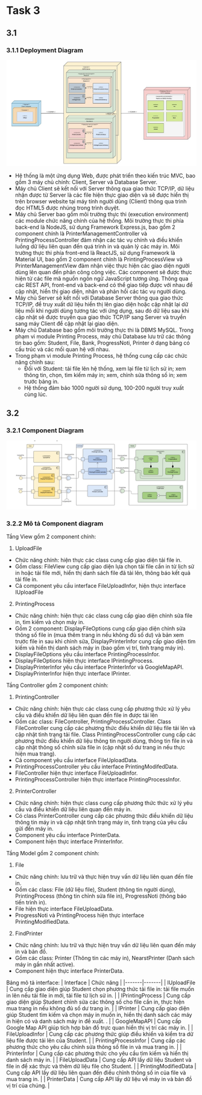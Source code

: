# Task 3
## 3.1
### 3.1.1 Deployment Diagram
![deployment diagram](/Picture/deployment_diagram.png?raw=true)
- Hệ thống là một ứng dụng Web, được phát triển theo kiến trúc MVC, bao gồm 3 máy chủ chính: Client, Server và Database Server. 
- Máy chủ Client sẽ kết nối với Server thông qua giao thức TCP/IP, dữ liệu nhận được từ Server là các file hiện thực giao diện và sẽ được hiển thị trên browser website tại máy tính người dùng (Client) thông qua trình đọc HTML5 được nhúng trong trình duyệt. 
- Máy chủ Server bao gồm môi trường thực thi (execution environment) các module chức năng chính của hệ thống. Môi trường thực thi phía back-end là NodeJS, sử dụng Framework Express.js, bao gồm 2 component chính là PrinterManagementController và PrintingProcessController đảm nhận các tác vụ chính và điều khiển luồng dữ liệu liên quan đến quá trình in và quản lý các máy in. Môi trường thực thi phía front-end là ReactJS, sử dụng Framework là Material UI, bao gồm 2 component chính là PrintingProcessView và PrinterManagementView đảm nhận việc thực hiện các giao diện người dùng lên quan đến phân công công việc. Các component sẽ được thực hiện từ các file mã nguồn ngôn ngữ JavaScript tương ứng. Thông qua các REST API, front-end và back-end có thể giao tiếp được với nhau để cập nhật, hiển thị giao diện, nhận và phản hồi các tác vụ người dùng. 
- Máy chủ Server sẽ kết nối với Database Server thông qua giao thức TCP/IP, để truy xuất dữ liệu hiển thị lên giao diện hoặc cập nhật lại dữ liệu mỗi khi người dùng tương tác với ứng dụng, sau đó dữ liệu sau khi cập nhật sẽ được truyền qua giao thức TCP/IP sang Server và truyền sang máy Client để cập nhật lại giao diện. 
- Máy chủ Database bao gồm môi trường thực thi là DBMS MySQL. Trong phạm vi module Printing Process, máy chủ Database lưu trữ các thông tin bao gồm: Student, File, Bank, ProgressNoti, Printer ở dạng bảng có cấu trúc và các mối quan hệ với nhau. 
- Trong phạm vi module Printing Process, hệ thống cung cấp các chức năng chính sau:
  + Đối với Student: tải file lên hệ thống, xem lại file từ lịch sử in; xem thông tin, chọn, tìm kiếm máy in; xem, chỉnh sửa thông số in; xem trước bảng in. 
  + Hệ thống đảm bảo 1000 người sử dụng, 100-200 người truy xuất cùng lúc.
## 3.2
### 3.2.1 Component Diagram
![component diagram](/Picture/component_diagram.png?raw=true)
### 3.2.2 Mô tả Component diagram
Tầng View gồm 2 component chính: 
1. UploadFile 
- Chức năng chính: hiện thực các class cung cấp giao diện tải file in. 
- Gồm class: FileView cung cấp giao diện lựa chọn tải file cần in từ lịch sử in hoặc tải file mới, hiển thị danh sách file đã tải lên, thông báo kết quả tải file in. 
- Cả component yêu cầu interface FileUploadInfor, hiện thực interface IUploadFile 
2. PrintingProcess 
- Chức năng chính: hiện thực các class cung cấp giao diện chỉnh sửa file in, tìm kiếm và chọn máy in. 
- Gồm 2 component: DisplayFileOptions cung cấp giao diện chỉnh sửa thông số file in (mua thêm trang in nếu không đủ số dư) và bản xem trước file in sau khi chỉnh sửa, DisplayPrinterInfor cung cấp giao diện tìm kiếm và hiển thị danh sách máy in (bao gồm vị trí, tình trạng máy in). 
- DisplayFileOptions yêu cầu interface PrintingProcessInfor. 
- DisplayFileOptions hiện thực interface IPrintingProcess. 
- DisplayPrinterInfor yêu cầu interface PrinterInfor và GoogleMapAPI. 
- DisplayPrinterInfor hiện thực interface IPrinter. 

Tầng Controller gồm 2 component chính: 
1. PrintingController 
- Chức năng chính: hiện thực các class cung cấp phương thức xử lý yêu cầu và điều khiển dữ liệu liên quan đến file in được tải lên
- Gồm các class: FileController, PrintingProcessController. Class FileController cung cấp các phương thức điều khiển dữ liệu file tải lên và cập nhật tình trạng tải file. Class PrintingProcessController  cung cấp các phương thức điều khiển dữ liệu thông tin người dùng, thông tin file in và cập nhật thông số chỉnh sửa file in (cập nhật số dư trang in nếu thực hiện mua trang).
- Cả component yêu cầu interface FileUploadData. 
- PrintingProcessController yêu cầu interface PrintingModifedData. 
- FileController hiện thực interface FileUploadInfor. 
- PrintingProcessController hiện thực interface PrintingProcessInfor. 
2. PrinterController 
- Chức năng chính: hiện thực class cung cấp phương thức thức xử lý yêu cầu và điểu khiển dữ liệu liên quan đến máy in. 
- Có class PrinterController cung cấp các phương thức điều khiển dữ liệu thông tin máy in và cập nhật tình trạng máy in, tình trạng của yêu cầu gửi đến máy in. 
- Component yêu cầu interface PrinterData. 
- Component hiện thực interface PrinterInfor. 

Tầng Model gồm 2 component chính: 
1. File 
- Chức năng chính: lưu trữ và thực hiện truy vấn dữ liệu liên quan đến file in.
- Gồm các class: File (dữ liệu file), Student (thông tin người dùng), 
PrintingProcess (thông tin chỉnh sửa file in), ProgressNoti (thông báo tiến trình in). 
- File hiện thực interface FileUploadData. 
- ProgressNoti và PrintingProcess hiện thực interface PrintingModifiedData. 
2. FindPrinter 
- Chức năng chính: lưu trữ và thực hiện truy vấn dữ liệu liên quan đến máy in và bản đồ. 
- Gồm các class: Printer (Thông tin các máy in), NearstPrinter (Danh sách máy in gần nhất active). 
- Component hiện thực interface PrinterData.

Bảng mô tả interface:
| Interface | Chức năng | 
|-------|-------|
| IUploadFile  | Cung cấp giao diện giúp Student chọn phương thức tải file in: tải file muốn in lên nếu tải file in mới, tải file từ lịch sử in. | 
| IPrintingProcess | Cung cấp giao diện giúp Student chỉnh sửa các thông số cho file cần in, thực hiện mua trang in nếu không đủ số dư trang in.  | 
| IPrinter  | Cung cấp giao diện giúp Student tìm kiếm và chọn máy in muốn in, hiển thị danh sách các máy in hiện có và danh sách máy in đề xuất. .  | 
| GoogleMapAPI  | Cung cấp Google Map API giúp tích hợp bản đồ trực quan hiển thị vị trí các máy in. | 
| FileUploadInfor | Cung cấp các phương thức giúp điều khiển và kiểm tra dữ liệu file được tải lên của Student. | 
| PrintingProcessInfor | Cung cấp các phương thức cho yêu cầu chỉnh sửa thông số file in và mua trang in.  | 
| PrinterInfor  | Cung cấp các phương thức cho yêu cầu tìm kiếm và hiển thị danh sách máy in.  | 
| FileUploadData | Cung cấp API lấy dữ liệu Student và file in để xác thực và thêm dữ liệu file cho Student.  | 
| PrintingModifiedData  | Cung cấp API lấy dữ liệu liên quan đến điều chỉnh thông số in của file và mua trang in.  | 
| PrinterData  | Cung cấp API lấy dữ liệu về máy in và bản đồ vị trí của chúng.  | 



